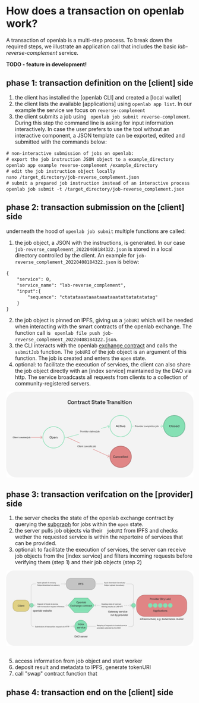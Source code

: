 # How does a transaction on openlab work? 
A transaction of openlab is a multi-step process. To break down the required steps, we illustrate an application call that includes the basic *lab-reverse-complement* service. 

**TODO - feature in development!**

## phase 1: transaction definition on the [client] side
1. the client has installed the [openlab CLI] and created a [local wallet]
2. the client lists the available [applications] using ``` openlab app list ```. In our example the service we focus on ```reverse-complement```
3. the client submits a job using ``` openlab job submit reverse-complement```. During this step the command line is asking for input information interactively. In case the user prefers to use the tool without an interactive component, a JSON template can be exported, edited and submitted with the commands below:
```
# non-interactive submission of jobs on openlab:
# export the job instruction JSON object to a example_directory
openlab app example reverse-complement /example_directory
# edit the job instruction object locally
nano /target_directory/job-reverse_complement.json
# submit a prepared job instruction instead of an interactive process
openlab job submit -t /target_directory/job-reverse_complement.json
```


## phase 2: transaction submission on the [client] side
underneath the hood of ```openlab job submit``` multiple functions are called: 
1. the job object, a JSON with the instructions, is generated. In our case ```job-reverse_complement_20220408184322.json``` is stored in a local directory controlled by the client. An example for ```job-reverse_complement_20220408184322.json``` is below: 

````
{
    "service": 0,
    "service_name": "lab-reverse_complement",
    "input":{
        "sequence": "ctatataaataaataaataaatattatatatatag"
    }
}
````

2. the job object is pinned on IPFS, giving us a ```jobURI``` which will be needed when interacting with the smart contracts of the openlab exchange. The function call is ``` openlab file push job-reverse_complement_20220408184322.json```. 
3. the CLI interacts with the openlab [exchange contract](https://mumbai.polygonscan.com/address/0xfcF2b192c888d411827fDa1884C6FE2438C15Ad0#writeContract) and calls the ```submitJob``` function. The ```jobURI``` of the job object is an argument of this function. The job is created and enters the ```open``` state.
4. optional: to facilitate the execution of services, the client can also share the job object directly with an [index service] maintained by the DAO via http. The service broadcasts all requests from clients to a collection of community-registered servers. 

![openlab_state](https://github.com/labdao/assets/blob/main/openlab_exchange/state_transition.png?raw=true)

## phase 3: transaction verifcation on the [provider] side
1. the server checks the state of the openlab exchange contract by querying the [subgraph](https://thegraph.com/hosted-service/subgraph/tohrnii/openlab-exchange-mumbai-c) for jobs within the ```open``` state.
2. the server pulls job objects via their ``` jobURI``` from IPFS and checks wether the requested service is within the repertoire of services that can be provided.
3. optional: to facilitate the execution of services, the server can receive job objects from the [index service] and filters incoming requests before verifying them (step 1) and their job objects (step 2) 

![](https://github.com/labdao/assets/blob/main/openlab_exchange/Group%203.png?raw=true)

## 
5. access information from job object and start worker
6. deposit result and metadata to IPFS, generate tokenURI
7. call "swap" contract function that 

## phase 4: transaction end on the [client] side

